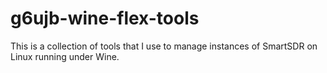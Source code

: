 # g6ujb-wine-flex-tools

This is a collection of tools that I use to manage instances of SmartSDR on Linux running under Wine.
